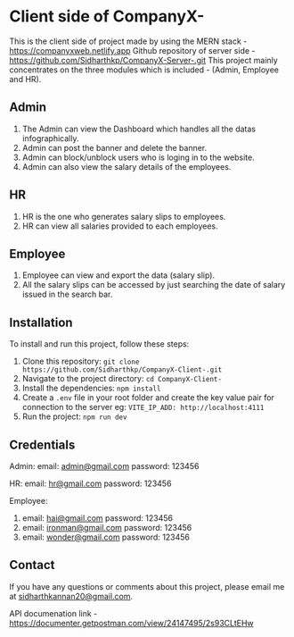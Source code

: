 # Client side of CompanyX-
This is the client side of project made by using the MERN stack - https://companyxweb.netlify.app
Github repository of server side - https://github.com/Sidharthkp/CompanyX-Server-.git
This project mainly concentrates on the three modules which is included - (Admin, Employee and HR). 

## Admin
1. The Admin can view the Dashboard which handles all the datas infographically.
2. Admin can post the banner and delete the banner.
3. Admin can block/unblock users who is loging in to the website.
4. Admin can also view the salary details of the employees.

## HR
1. HR is the one who generates salary slips to employees.
2. HR can view all salaries provided to each employees.

## Employee
1. Employee can view and export the data (salary slip).
2. All the salary slips can be accessed by just searching the date of salary issued in the search bar.

## Installation

To install and run this project, follow these steps:

1. Clone this repository: `git clone https://github.com/Sidharthkp/CompanyX-Client-.git`
2. Navigate to the project directory: `cd CompanyX-Client-`
3. Install the dependencies: `npm install`
4. Create a `.env` file in your root folder and create the key value pair for connection to the server eg: `VITE_IP_ADD: http://localhost:4111`
5. Run the project: `npm run dev`

## Credentials

Admin: 
email: admin@gmail.com
password: 123456

HR:
email: hr@gmail.com
password: 123456

Employee:
1. email: hai@gmail.com
   password: 123456
2. email: ironman@gmail.com
   password: 123456
3. email: wonder@gmail.com
   password: 123456

## Contact

If you have any questions or comments about this project, please email me at sidharthkannan20@gmail.com.

API documenation link - https://documenter.getpostman.com/view/24147495/2s93CLtEHw
